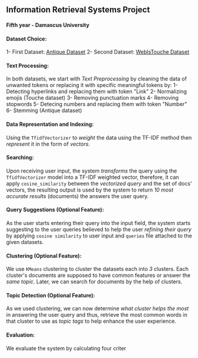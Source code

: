 ## Information Retrieval Systems Project
#### Fifth year - Damascus University

#### Dataset Choice:
1- First Dataset: [Antique Dataset](https://ir-datasets.com/antique.html#antique/test/non-offensive)
2- Second Dataset: [WebIsTouche Dataset](https://ir-datasets.com/beir.html#beir/webis-touche2020/v2)

#### Text Processing:
In both datasets, we start with *Text Preprocessing* by cleaning the data of unwanted tokens or replacing it with specific meaningful tokens by:
1- Detecting hyperlinks and replacing them with token "Link"
2- Normalizing emojis (Touche dataset)
3- Removing punctuation marks
4- Removing stopwords
5- Detecing numbers and replacing them with token "Number"
6- Stemming (Antique dataset)

#### Data Representation and Indexing:
Using the `TfidfVectorizer` to *weight* the data using the TF-IDF method then *represent* it in the form of *vectors*.

#### Searching: 
Upon receiving user input, the system *transforms* the query using the `TfidfVectorizer` model into a TF-IDF weighted vector, therefore, it can apply `cosine_similarity` between the *vectorized query* and the set of docs' vectors, the resulting output is used by the system to return *10 most accurate results* (documents) the answers the user query.

#### Query Suggestions (Optional Feature):
As the user starts entering their query into the input field, the system starts suggesting to the user queries believed to help the user *refining their query* by applying `cosine similarity` to user input and `queries` file attached to the given datasets.

#### Clustering (Optional Feature):
We use `KMeans` clustering to cluster the datasets each into *3* clusters. Each cluster's documents are supposed to have common features or answer the *same topic*. Later, we can search for documents by the help of clusters.

#### Topic Detection (Optional Feature):
As we used clustering, we can now determine *what cluster helps the most* in answering the user query and thus, retrieve the most common words in that cluster to use as *topic tags* to help enhance the user experience.

#### Evaluation:
We evaluate the system by calculating four criter




